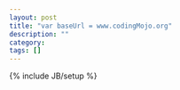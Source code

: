 ```yaml
---
layout: post
title: "var baseUrl = www.codingMojo.org"
description: ""
category: 
tags: []
---
```

{% include JB/setup %}
